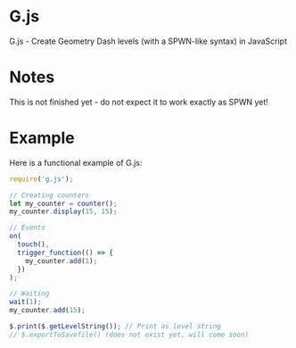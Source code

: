 # G.js
G.js - Create Geometry Dash levels (with a SPWN-like syntax) in JavaScript

# Notes
This is not finished yet - do not expect it to work exactly as SPWN yet!

# Example
Here is a functional example of G.js:
```js
require('g.js');

// Creating counters
let my_counter = counter();
my_counter.display(15, 15);

// Events
on(
  touch(),
  trigger_function(() => {
    my_counter.add(1);
  })
);

// Waiting
wait(1);
my_counter.add(15);

$.print($.getLevelString()); // Print as level string
// $.exportToSavefile() (does not exist yet, will come soon)
```
